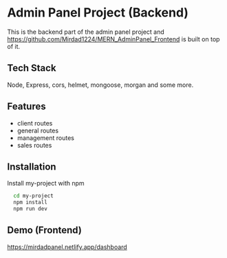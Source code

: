 
# Admin Panel Project (Backend)

This is the backend part of the admin panel project and https://github.com/Mirdad1224/MERN_AdminPanel_Frontend is built on top of it.


## Tech Stack

Node, Express, cors, helmet, mongoose, morgan and some more.


## Features

- client routes
- general routes
- management routes
- sales routes

## Installation

Install my-project with npm

```bash
  cd my-project
  npm install
  npm run dev
```
    
## Demo (Frontend)

https://mirdadpanel.netlify.app/dashboard